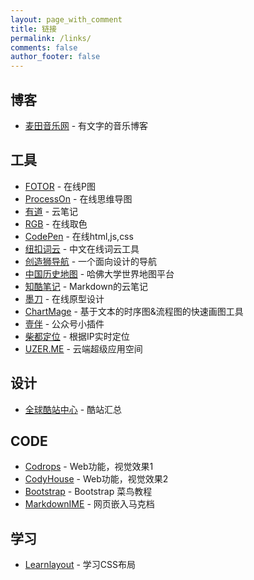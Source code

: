 ```yaml
---
layout: page_with_comment
title: 链接
permalink: /links/
comments: false
author_footer: false
---
```


## 博客 
* [麦田音乐网][] - 有文字的音乐博客

## 工具
* [FOTOR][] - 在线P图
* [ProcessOn][] - 在线思维导图
* [有道][] - 云笔记
* [RGB][] - 在线取色
* [CodePen][] - 在线html,js,css
* [纽扣词云][] - 中文在线词云工具
* [创造狮导航][] - 一个面向设计的导航
* [中国历史地图][] - 哈佛大学世界地图平台
* [知酷笔记][] - Markdown的云笔记
* [墨刀][] - 在线原型设计
* [ChartMage][] - 基于文本的时序图&流程图的快速画图工具
* [壹伴][] - 公众号小插件
* [柴都定位][] - 根据IP实时定位
* [UZER.ME][] - 云端超级应用空间

## 设计
* [全球酷站中心][] - 酷站汇总

## CODE
* [Codrops][] - Web功能，视觉效果1
* [CodyHouse][] - Web功能，视觉效果2
* [Bootstrap][] - Bootstrap 菜鸟教程
* [MarkdownIME][] - 网页嵌入马克档

## 学习
* [Learnlayout][] - 学习CSS布局


[麦田音乐网]: http://www.mtyyw.com/

[FOTOR]: https://www.fotor.com.cn/app.html#/design
[ProcessOn]: https://www.processon.com/
[有道]: https://note.youdao.com/web/
[RGB]: http://link.fobshanghai.com/rgbcolor.htm
[CodePen]: https://codepen.io/
[纽扣词云]: http://cloud.niucodata.com/
[创造狮导航]: http://chuangzaoshi.com/
[中国历史地图]: http://worldmap.harvard.edu/maps/chinaX
[知酷笔记]: https://zhiku.io/
[墨刀]: https://modao.cc
[ChartMage]: http://chartmage.com/intro.html
[壹伴]: https://yiban.io/
[柴都定位]: https://www.chaidu.com/App/Web/IP/
[UZER.ME]: https://uzer.me/

[全球酷站中心]: https://www.iiiimg.com/

[Codrops]: https://tympanus.net/codrops/
[CodyHouse]: https://codyhouse.co/library/
[Bootstrap]: http://www.runoob.com/bootstrap/bootstrap-tutorial.html
[MarkdownIME]: https://laobubu.net/MarkdownIME/index.zh.html

[Learnlayout]: http://zh.learnlayout.com/